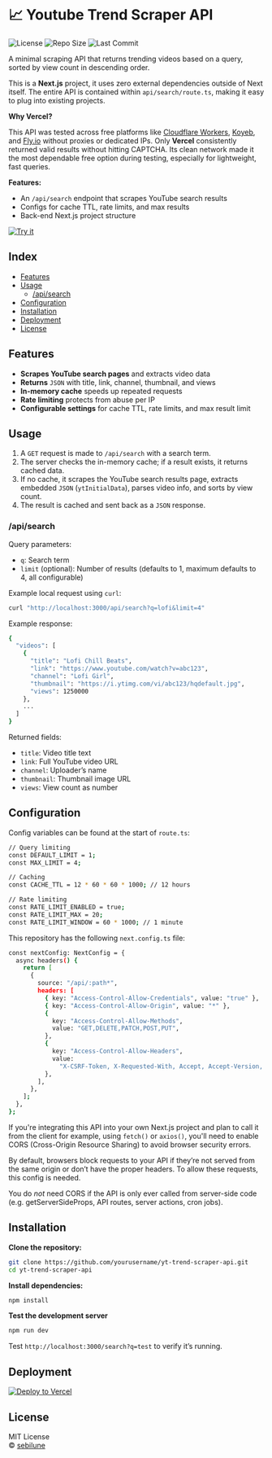 # 📈 Youtube Trend Scraper API

![License](https://img.shields.io/github/license/sebilune/yt-trend-scraper-api)
![Repo Size](https://img.shields.io/github/repo-size/sebilune/yt-trend-scraper-api)
![Last Commit](https://img.shields.io/github/last-commit/sebilune/yt-trend-scraper-api)

A minimal scraping API that returns trending videos based on a query, sorted by view count in descending order.

This is a **Next.js** project, it uses zero external dependencies outside of Next itself. The entire API is contained within `api/search/route.ts`, making it easy to plug into existing projects.

**Why Vercel?**

This API was tested across free platforms like [Cloudflare Workers](https://workers.cloudflare.com/), [Koyeb](https://koyeb.com/), and [Fly.io](https://fly.io/) without proxies or dedicated IPs. Only **Vercel** consistently returned valid results without hitting CAPTCHA. Its clean network made it the most dependable free option during testing, especially for lightweight, fast queries.

**Features:**

- An `/api/search` endpoint that scrapes YouTube search results
- Configs for cache TTL, rate limits, and max results
- Back-end Next.js project structure

[![Try it](https://img.shields.io/badge/try--it-hoppscotch-blue?style=for-the-badge&logo=hoppscotch)](https://hopp.sh/r/wleDtjiCycfg)

## Index

- [Features](#features)
- [Usage](#usage)
  - [/api/search](#apisearch)
- [Configuration](#configuration)
- [Installation](#installation)
- [Deployment](#deployment)
- [License](#license)

## Features

- **Scrapes YouTube search pages** and extracts video data
- **Returns** `JSON` with title, link, channel, thumbnail, and views
- **In-memory cache** speeds up repeated requests
- **Rate limiting** protects from abuse per IP
- **Configurable settings** for cache TTL, rate limits, and max result limit

## Usage

1. A `GET` request is made to `/api/search` with a search term.
2. The server checks the in-memory cache; if a result exists, it returns cached data.
3. If no cache, it scrapes the YouTube search results page, extracts embedded `JSON` (`ytInitialData`), parses video info, and sorts by view count.
4. The result is cached and sent back as a `JSON` response.

### /api/search

Query parameters:

- `q`: Search term
- `limit` (optional): Number of results (defaults to 1, maximum defaults to 4, all configurable)

Example local request using `curl`:

```bash
curl "http://localhost:3000/api/search?q=lofi&limit=4"
```

Example response:

```bash
{
  "videos": [
    {
      "title": "Lofi Chill Beats",
      "link": "https://www.youtube.com/watch?v=abc123",
      "channel": "Lofi Girl",
      "thumbnail": "https://i.ytimg.com/vi/abc123/hqdefault.jpg",
      "views": 1250000
    },
    ...
  ]
}
```

Returned fields:

- `title`: Video title text
- `link`: Full YouTube video URL
- `channel`: Uploader’s name
- `thumbnail`: Thumbnail image URL
- `views`: View count as number

## Configuration

Config variables can be found at the start of `route.ts`:

```bash
// Query limiting
const DEFAULT_LIMIT = 1;
const MAX_LIMIT = 4;

// Caching
const CACHE_TTL = 12 * 60 * 60 * 1000; // 12 hours

// Rate limiting
const RATE_LIMIT_ENABLED = true;
const RATE_LIMIT_MAX = 20;
const RATE_LIMIT_WINDOW = 60 * 1000; // 1 minute
```

This repository has the following `next.config.ts` file:

```bash
const nextConfig: NextConfig = {
  async headers() {
    return [
      {
        source: "/api/:path*",
        headers: [
          { key: "Access-Control-Allow-Credentials", value: "true" },
          { key: "Access-Control-Allow-Origin", value: "*" },
          {
            key: "Access-Control-Allow-Methods",
            value: "GET,DELETE,PATCH,POST,PUT",
          },
          {
            key: "Access-Control-Allow-Headers",
            value:
              "X-CSRF-Token, X-Requested-With, Accept, Accept-Version, Content-Length, Content-MD5, Content-Type, Date, X-Api-Version",
          },
        ],
      },
    ];
  },
};
```

If you're integrating this API into your own Next.js project and plan to call it from the client for example, using `fetch()` or `axios()`, you'll need to enable CORS (Cross-Origin Resource Sharing) to avoid browser security errors.

By default, browsers block requests to your API if they’re not served from the same origin or don’t have the proper headers. To allow these requests, this config is needed.

You do _not_ need CORS if the API is only ever called from server-side code (e.g. getServerSideProps, API routes, server actions, cron jobs).

## Installation

**Clone the repository:**

```bash
git clone https://github.com/yourusername/yt-trend-scraper-api.git
cd yt-trend-scraper-api
```

**Install dependencies:**

```bash
npm install
```

**Test the development server**

```bash
npm run dev
```

Test `http://localhost:3000/search?q=test` to verify it’s running.

## Deployment

[![Deploy to Vercel](https://img.shields.io/badge/deploy%20to%20vercel-black?logo=vercel&style=for-the-badge)](https://vercel.com/import/project?template=https://github.com/sebilune/yt-trend-scraper-api)

## License

MIT License  
© [sebilune](https://github.com/sebilune)

